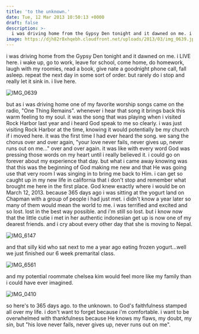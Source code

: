 ```yaml
---
title: 'to the unknown.'
date: Tue, 12 Mar 2013 10:50:13 +0000
draft: false
description: >-
  i was driving home from the Gypsy Den tonight and it dawned on me. i LIVE here.
image: https://djh82r8xhqebh.cloudfront.net/uploads/2013/03/img_0639.jpg
---
```


i was driving home from the Gypsy Den tonight and it dawned on me. i LIVE here. i wake up, go to work, leave for school, come home, do homework, laugh with my roomies, read a book, give nate a goodnight phone call, fall asleep. repeat the next day in some sort of order. but rarely do i stop and really let it sink in. i live here.

![IMG_0639](https://djh82r8xhqebh.cloudfront.net/uploads/2013/03/img_0639.jpg)

but as i was driving home one of my favorite worship songs came on the radio, "One Thing Remains". whenever i hear that song it brings back this warm feeling to my soul. it was the song that was playing when i visited Rock Harbor last year and i heard God speak to me so clearly. i was just visiting Rock Harbor at the time, knowing it would potentially be my church if i moved here. it was the first time I had ever heard the song. we sang the chorus over and over again, "your love never fails, never gives up, never runs out on me..." over and over again. it was like with every word God was pressing those words on my heart until i really believed it. i could go on forever about my experience that day. but what i came away knowing was that this was the beginning of God making me new and that He was going use that very room I was singing in to bring me back to Him. i can get so caught up in my new life in california that i don't stop and remember what brought me here in the first place. God knew exactly where i would be on March 12, 2013. because 365 days ago i was sitting at the yogurt land on Chapman with a group of people i had just met. i didn't know a year later so many of them would mean the world to me. i was terrified and excited and so lost. lost in the best way possible. and i'm still so lost. but i know now that the little cutie i met in her authentic indonesian get up is now one of my dearest friends. and i cry about every other day that she is moving to Nepal.

![IMG_6147](https://djh82r8xhqebh.cloudfront.net/uploads/2013/03/img_6147.jpg)

and that silly kid who sat next to me a year ago eating frozen yogurt...well we just finished our 6 week premarital class.

![IMG_6561](https://djh82r8xhqebh.cloudfront.net/uploads/2013/03/img_6561.jpg)

and my potential roommate chelsea kim would feel more like my family than i could have ever imagined.

![IMG_0410](https://djh82r8xhqebh.cloudfront.net/uploads/2013/03/img_0410.jpg)

so here's to 365 days ago. to the unknown. to God's faithfulness stamped all over my life. i don't want to forget because i'm comfortable. i want to be overwhelmed with thankfulness because He knows my flaws, my doubt, my sin, but "his love never fails, never gives up, never runs out on me".